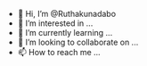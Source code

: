 - 👋 Hi, I’m @Ruthakunadabo
- 👀 I’m interested in ...
- 🌱 I’m currently learning ...
- 💞️ I’m looking to collaborate on ...
- 📫 How to reach me ...

<!---
Ruthakunadabo/Ruthakunadabo is a ✨ special ✨ repository because its `README.md` (this file) appears on your GitHub profile.
You can click the Preview link to take a look at your changes.
--->
